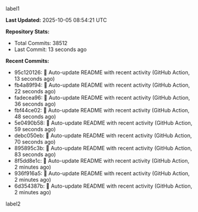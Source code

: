 
label1 
<!-- ACTIVITY_START -->
**Last Updated:** 2025-10-05 08:54:21 UTC

**Repository Stats:**
- Total Commits: 38512
- Last Commit: 13 seconds ago

**Recent Commits:**
- 95c120126: 🤖 Auto-update README with recent activity (GitHub Action, 13 seconds ago)
- fb4a89f94: 🤖 Auto-update README with recent activity (GitHub Action, 22 seconds ago)
- fadecea96: 🤖 Auto-update README with recent activity (GitHub Action, 36 seconds ago)
- fbf44ce02: 🤖 Auto-update README with recent activity (GitHub Action, 48 seconds ago)
- 5e0490b58: 🤖 Auto-update README with recent activity (GitHub Action, 59 seconds ago)
- debc050eb: 🤖 Auto-update README with recent activity (GitHub Action, 70 seconds ago)
- 895895c3b: 🤖 Auto-update README with recent activity (GitHub Action, 83 seconds ago)
- 8f5dd8e1c: 🤖 Auto-update README with recent activity (GitHub Action, 2 minutes ago)
- 936f916a5: 🤖 Auto-update README with recent activity (GitHub Action, 2 minutes ago)
- 6d354387b: 🤖 Auto-update README with recent activity (GitHub Action, 2 minutes ago)
<!-- ACTIVITY_END -->

label2

